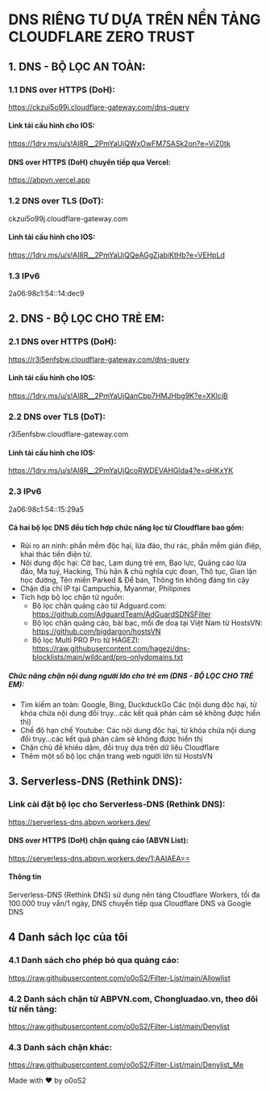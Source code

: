 # DNS RIÊNG TƯ DỰA TRÊN NỀN TẢNG CLOUDFLARE ZERO TRUST
 ## 1. DNS - BỘ LỌC AN TOÀN:
  ### 1.1 DNS over HTTPS (DoH):
https://ckzui5o99j.cloudflare-gateway.com/dns-query
   #### Link tải cấu hình cho IOS:
https://1drv.ms/u/s!Al8R__2PmYaUjQWxOwFM7SASk2on?e=ViZ0tk
   #### DNS over HTTPS (DoH) chuyển tiếp qua Vercel:
https://abpvn.vercel.app
  ### 1.2 DNS over TLS (DoT):
ckzui5o99j.cloudflare-gateway.com
   #### Linh tải cấu hình cho IOS:
https://1drv.ms/u/s!Al8R__2PmYaUjQQeAGgZjabiKtHb?e=VEHpLd
  ### 1.3 IPv6
2a06:98c1:54::14:dec9

 ## 2. DNS - BỘ LỌC CHO TRẺ EM:
  ### 2.1 DNS over HTTPS (DoH):
   https://r3i5enfsbw.cloudflare-gateway.com/dns-query
   #### Linh tải cấu hình cho IOS:
   https://1drv.ms/u/s!Al8R__2PmYaUjQanCbp7HMJHbg9K?e=XKlcjB
   ### 2.2 DNS over TLS (DoT):
   r3i5enfsbw.cloudflare-gateway.com
   #### Linh tải cấu hình cho IOS:
   https://1drv.ms/u/s!Al8R__2PmYaUjQcoRWDEVAHGlda4?e=qHKxYK
  ### 2.3 IPv6
  2a06:98c1:54::15:29a5

#### Cả hai bộ lọc DNS đều tích hợp chức năng lọc từ Cloudflare bao gồm:
- Rủi ro an ninh: phần mềm độc hại, lừa đảo, thư rác, phần mềm gián điệp, khai thác tiền điện tử.
- Nội dung độc hại: Cờ bạc, Lạm dụng trẻ em, Bạo lực, Quảng cáo lừa đảo, Ma tuý, Hacking, Thù hận & chủ nghĩa cực đoan, Thô tục, Gian lận học đường, Tên miền Parked & Để bán, Thông tin không đáng tin cậy
- Chặn địa chỉ IP tại Campuchia, Myanmar, Philipines
- Tích hợp bộ lọc chặn từ nguồn:
  * Bộ lọc chặn quảng cáo từ Adguard.com: https://github.com/AdguardTeam/AdGuardSDNSFilter
  * Bộ lọc chặn quảng cáo, bài bạc, mối đe doạ tại Việt Nam từ HostsVN: https://github.com/bigdargon/hostsVN
  * Bộ lọc Multi PRO Pro từ HAGEZI: https://raw.githubusercontent.com/hagezi/dns-blocklists/main/wildcard/pro-onlydomains.txt
##### Chức năng chặn nội dung người lớn cho trẻ em (DNS - BỘ LỌC CHO TRẺ EM):
- Tìm kiếm an toàn: Google, Bing, DuckduckGo Các (nội dung độc hại, từ khóa chứa nội dung đồi trụy...các kết quả phản cảm sẽ không được hiển thị)
- Chế độ hạn chế Youtube: Các nội dung độc hại, từ khóa chứa nội dung đồi trụy...các kết quả phản cảm sẽ không được hiển thị
- Chặn chủ đề khiêu dâm, đồi truỵ dựa trên dữ liệu Cloudflare
- Thêm một số bộ lọc chặn trang web người lớn từ HostsVN
  
## 3. Serverless-DNS (Rethink DNS):
### Link cài đặt bộ lọc cho Serverless-DNS (Rethink DNS):
https://serverless-dns.abpvn.workers.dev/
#### DNS over HTTPS (DoH) chặn quảng cáo (ABVN List):
https://serverless-dns.abpvn.workers.dev/1:AAIAEA==
#### Thông tin
Serverless-DNS (Rethink DNS) sử dụng nên tảng Cloudflare Workers, tối đa 100.000 truy vấn/1 ngày, DNS chuyển tiếp qua Cloudflare DNS và Google DNS

## 4 Danh sách lọc của tôi
### 4.1 Danh sách cho phép bỏ qua quảng cáo:
https://raw.githubusercontent.com/o0oS2/Filter-List/main/Allowlist
### 4.2 Danh sách chặn từ ABPVN.com, Chongluadao.vn, theo dõi từ nền tảng:
https://raw.githubusercontent.com/o0oS2/Filter-List/main/Denylist
### 4.3 Danh sách chặn khác:
https://raw.githubusercontent.com/o0oS2/Filter-List/main/Denylist_Me

Made with ♥ by o0oS2
